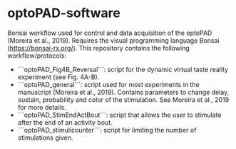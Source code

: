 # optoPAD-software
Bonsai workflow used for control and data acquisition of the optoPAD (Moreira et al., 2019). Requires the visual programming language Bonsai (https://bonsai-rx.org/). This repository contains the following workflow/protocols:
- ´´´optoPAD_Fig4B_Reversal´´´: script for the dynamic virtual taste reality experiment (see Fig. 4A-B).
- ´´´optoPAD_general´´´: script used for most experiments in the manuscript (Moreira et al., 2019). Contains parameters to change delay, sustain, probability and color of the stimulation. See Moreira et al., 2019 for more details.
- ´´´optoPAD_StimEndActBout´´´: script that allows the user to stimulate after the end of an activity bout.
- ´´´optoPAD_stimulicounter´´´: script for limiting the number of stimulations given.
